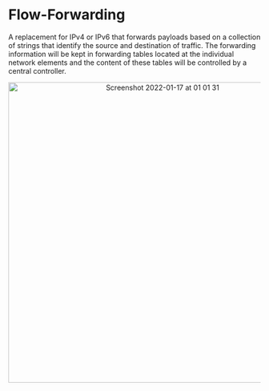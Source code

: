 # Flow-Forwarding
A replacement for IPv4 or IPv6 that forwards payloads based on a collection of strings that identify the source and destination of traffic. The forwarding
information will be kept in forwarding tables located at the individual network elements and the content of
these tables will be controlled by a central controller.

<div align="center">
<img width="600" alt="Screenshot 2022-01-17 at 01 01 31" src="https://user-images.githubusercontent.com/34750736/149685681-d82d4916-39a3-4931-a45c-721ea5426ec5.png">
</div>
